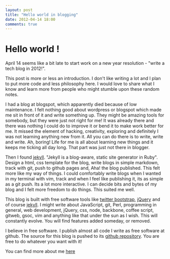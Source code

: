 ```yaml
---
layout: post
title: "Hello world in blogging"
date: 2012-04-14 18:00
comments: true
---
```


# Hello world !

April 14 seems like a bit late to start work on a new year resolution - "write a tech blog in 2012!". 

This post is more or less an introduction. I don't like writing a lot and I plan to put more code and less philosophy here. I would love to share what I know and learn more from people who might stumble upon these random notes. 

I had a blog at blogspot, which apparently died because of low maintenance. I felt nothing good about wordpress or blogspot which made me sit in front of it and write something up. They might be amazing tools for somebody, but they were just not right for me! It was already there and there was nothing I could do to improve it or bend it to make work better for me. It missed the element of hacking, creativity, exploring and definitely I was not learning anything new from it. All you can do there is to write, write and write. Ah, boring! Life for me is all about learning new things and it keeps me ticking all day long. That part was just not there in blogger. 

Then I found [jekyll](https://github.com/mojombo/jekyll/). "Jekyll is a blog-aware, static site generator in Ruby". Design a html, css template for the blog, write blogs in simple markdown, track with git, push to github pages and, Aha! the blog published. This felt more like my way of things. I could comfortably write blogs when I wanted in my terminal with vim, track and when I feel like publishing it, its as simple as a git push. Its a lot more interactive. I can decide bits and bytes of my blog and I felt more freedom to do things. This suited me well. 

This blog is built with free software tools like [twitter bootstrap](http://twitter.github.com/bootstrap/), [jQuery](www.jquery.com) and of course [jekyll](https://github.com/mojombo/jekyll/). I might write about JavaScript, git, Perl, programming in general, web development, jQuery, css, node, backbone, coffee script, gitweb, gsoc, vim and anything like that under the sun as I wish. This will constantly evolve. You will find features added someday, or removed. 

I believe in free software. I publish almost all code I write as free software at github. The source for this blog is pushed to its [github repository](https://github.com/jaseemabid/jaseemabid.github.com). You are free to do whatever you want with it!

You can find more about me [here](/about)
